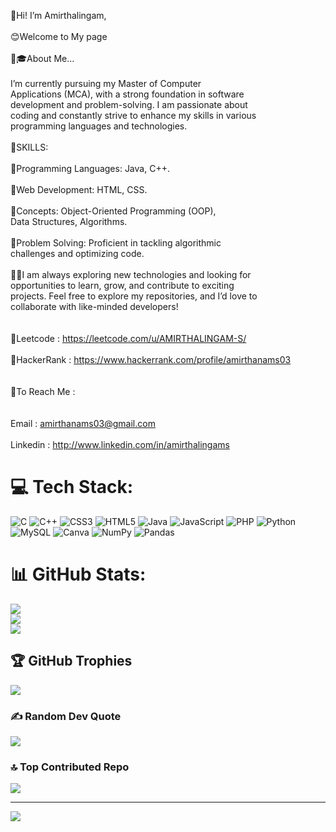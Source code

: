 
👋Hi! I’m Amirthalingam,<br><br>😊Welcome to My page<br><br>👨🎓About Me…<br><br>I’m currently pursuing my Master of Computer<br>Applications (MCA), with a strong foundation in software<br>development and problem-solving. I am passionate about<br>coding and constantly strive to enhance my skills in various<br>programming languages and technologies.<br><br>📝SKILLS:<br><br>📍Programming Languages: Java, C++.<br><br>📍Web Development: HTML, CSS.<br><br>📍Concepts: Object-Oriented Programming (OOP),<br>Data Structures, Algorithms.<br><br>📍Problem Solving: Proficient in tackling algorithmic<br>challenges and optimizing code.<br><br>🙋🏻I am always exploring new technologies and looking for<br>opportunities to learn, grow, and contribute to exciting<br>projects. Feel free to explore my repositories, and I’d love to<br>collaborate with like-minded developers!<br><br><br>📌Leetcode : https://leetcode.com/u/AMIRTHALINGAM-S/<br><br>📌HackerRank : https://www.hackerrank.com/profile/amirthanams03<br><br><br>🔖To Reach Me :<br/><br><br>Email : amirthanams03@gmail.com<br><br>
Linkedin : http://www.linkedin.com/in/amirthalingams


# 💻 Tech Stack:
![C](https://img.shields.io/badge/c-%2300599C.svg?style=for-the-badge&logo=c&logoColor=white) ![C++](https://img.shields.io/badge/c++-%2300599C.svg?style=for-the-badge&logo=c%2B%2B&logoColor=white) ![CSS3](https://img.shields.io/badge/css3-%231572B6.svg?style=for-the-badge&logo=css3&logoColor=white) ![HTML5](https://img.shields.io/badge/html5-%23E34F26.svg?style=for-the-badge&logo=html5&logoColor=white) ![Java](https://img.shields.io/badge/java-%23ED8B00.svg?style=for-the-badge&logo=openjdk&logoColor=white) ![JavaScript](https://img.shields.io/badge/javascript-%23323330.svg?style=for-the-badge&logo=javascript&logoColor=%23F7DF1E) ![PHP](https://img.shields.io/badge/php-%23777BB4.svg?style=for-the-badge&logo=php&logoColor=white) ![Python](https://img.shields.io/badge/python-3670A0?style=for-the-badge&logo=python&logoColor=ffdd54) ![MySQL](https://img.shields.io/badge/mysql-4479A1.svg?style=for-the-badge&logo=mysql&logoColor=white) ![Canva](https://img.shields.io/badge/Canva-%2300C4CC.svg?style=for-the-badge&logo=Canva&logoColor=white) ![NumPy](https://img.shields.io/badge/numpy-%23013243.svg?style=for-the-badge&logo=numpy&logoColor=white) ![Pandas](https://img.shields.io/badge/pandas-%23150458.svg?style=for-the-badge&logo=pandas&logoColor=white)
# 📊 GitHub Stats:
![](https://github-readme-stats.vercel.app/api?username=Amirthalingam015&theme=blue_navy&hide_border=true&include_all_commits=false&count_private=false)<br/>
![](https://github-readme-streak-stats.herokuapp.com/?user=Amirthalingam015&theme=blue_navy&hide_border=true)<br/>
![](https://github-readme-stats.vercel.app/api/top-langs/?username=Amirthalingam015&theme=blue_navy&hide_border=true&include_all_commits=false&count_private=false&layout=compact)

## 🏆 GitHub Trophies
![](https://github-profile-trophy.vercel.app/?username=Amirthalingam015&theme=highcontrast&no-frame=false&no-bg=true&margin-w=4)

### ✍️ Random Dev Quote
![](https://quotes-github-readme.vercel.app/api?type=horizontal&theme=radical)

### 🔝 Top Contributed Repo
![](https://github-contributor-stats.vercel.app/api?username=Amirthalingam015&limit=5&theme=dark&combine_all_yearly_contributions=true)

---
[![](https://visitcount.itsvg.in/api?id=Amirthalingam015&icon=0&color=0)](https://visitcount.itsvg.in)

<!-- Proudly created with GPRM ( https://gprm.itsvg.in ) -->
